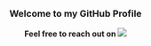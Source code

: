 <p align="center">&nbsp; </p>
<h3 align="center">Welcome to my GitHub Profile</h3>

<p align="center"><b>Feel free to reach out on <a href="https://www.linkedin.com/in/josephnahm1/"><img src="https://img.shields.io/badge/Linkedin-%230077B5.svg?style=flat&logo=linkedin&logoColor=white"/></a></b></p>
<p align="center">&nbsp; </p>

